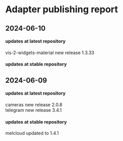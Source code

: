 # Adapter publishing report

## 2024-06-10
#### updates at latest repository 
vis-2-widgets-material new release 1.3.33  
#### updates at stable repository 
## 2024-06-09
#### updates at latest repository 
cameras new release 2.0.8  
telegram new release 3.4.1  
#### updates at stable repository 
melcloud updated to 1.4.1  
